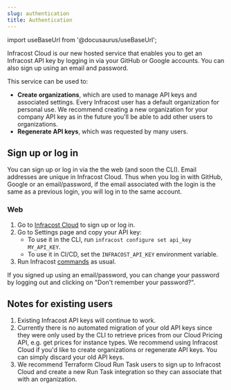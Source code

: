 ```yaml
---
slug: authentication
title: Authentication
---
```


import useBaseUrl from '@docusaurus/useBaseUrl';

Infracost Cloud is our new hosted service that enables you to get an Infracost API key by logging in via your GitHub or Google accounts. You can also sign up using an email and password.

This service can be used to:

- **Create organizations**, which are used to manage API keys and associated settings. Every Infracost user has a default organization for personal use. We recommend creating a new organization for your company API key as in the future you'll be able to add other users to organizations.
- **Regenerate API keys**, which was requested by many users.

## Sign up or log in

You can sign up or log in via the the web (and soon the CLI). Email addresses are unique in Infracost Cloud. Thus when you log in with GitHub, Google or an email/password, if the email associated with the login is the same as a previous login, you will log in to the same account.

### Web
1. Go to [Infracost Cloud](https://dashboard.infracost.io) to sign up or log in.
2. Go to Settings page and copy your API key:
    - To use it in the CLI, run `infracost configure set api_key MY_API_KEY`.
    - To use it in CI/CD, set the `INFRACOST_API_KEY` environment variable.
3. Run Infracost [commands](/docs/features/cli_commands) as usual.

If you signed up using an email/password, you can change your password by logging out and clicking on "Don't remember your password?".

<!--
### CLI
1. [Upgrade](/docs/#1-install-infracost) to Infracost v0.10.3 or later, and run `infracost auth login`.

  This opens an authentication web page and saves the API key locally. If you run into issues, follow the [web](#web) log in and set the CLI API key manually.

2. Run Infracost [commands](/docs/features/cli_commands) as usual.

   If you need to create a new organization or retrieve your API key, use our [web](#web) UI.
-->

## Notes for existing users

1. Existing Infracost API keys will continue to work.
2. Currently there is no automated migration of your old API keys since they were only used by the CLI to retrieve prices from our Cloud Pricing API, e.g. get prices for instance types. We recommend using Infracost Cloud if you'd like to create organizations or regenerate API keys. You can simply discard your old API keys.
3. We recommend Terraform Cloud Run Task users to sign up to Infracost Cloud and create a new Run Task integration so they can associate that with an organization.
